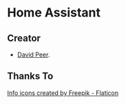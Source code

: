 # Home Assistant


## Creator
- [David Peer](https://github.com/peerdavid).

## Thanks To
<a href="https://www.flaticon.com/free-icons/info" title="info icons">Info icons created by Freepik - Flaticon</a>
